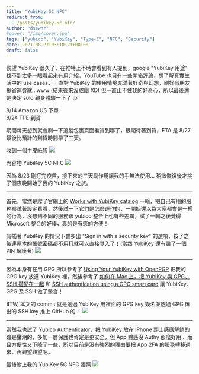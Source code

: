 ```yaml
---
title: "YubiKey 5C NFC"
redirect_from:
  - /posts/yubikey-5c-nfc/
author: "dsewnr"
#cover: "/img/cover.jpg"
tags: ["yubico", "YubiKey", "Type-C", "NFC", "Security"]
date: 2021-08-27T03:10:21+08:00
draft: false
---
```


觀望 YubiKey 很久了，在推特上不時會看到有人提到，google "YubiKey 用途" 找不到太多一眼看起來有用介紹，YouTube 也只有一些開箱評論，想了解真實生活中的 use cases，一直對 YubiKey 的使用情境充滿著好奇與幻想，剛好有朋友揪省運費就...www (結果後來沒成團 XD) 但一直止不住我的好奇心，所以最後還是決定 solo 親身體驗一下了 :p 

8/14 Amazon US 下單  
8/24 TPE 到貨

期間每天想到就會刷一下追蹤包裹頁面看貨到哪了，很期待著到貨，ETA 是 8/27 最後比預計的到貨時間早了三天。

收到一個牛皮紙袋
![](/images/yubikey-5c-nfc-0.jpg)

內容物 YubiKey 5C NFC
![](/images/yubikey-5c-nfc-1.jpg)

因為 8/23 剛打完疫苗，接下來的三天副作用讓我的手無法使用… 稍微恢復後才挑了個夜晚開始了我的 YubiKey 之旅。

---

首先，當然是爬了官網上的 [Works with YubiKey catalog](https://www.yubico.com/tw/works-with-yubikey/catalog/) 一輪，把自己有用的服務都試著設定看看，然後試一下它們是怎麼運作的，一開始還以為大家都會是一樣的行為，沒想到不同的服務跟 yubico 整合上也有些差異，試了一輪之後覺得 Microsoft 整合的好棒，真的是有感的方便！

有插著 YubiKey 的情況下會多出 "Sign in with a security key" 的選項，按了之後連原本的帳號密碼都不用打就可以直接登入了！(當然 YubiKey 還有設了一個 PIN 保護著)
![](/images/yubikey-5c-nfc-4.png)

---

因為本身有在用 GPG 所以參考了 [Using Your YubiKey with OpenPGP](https://support.yubico.com/hc/en-us/articles/360013790259-Using-Your-YubiKey-with-OpenPGP) 把我的 GPG key 放進 YubiKey 裡，然後參考了 [如何在 Mac 上，把 YubiKey 與 GPG、SSH 搭配在一起](https://medium.com/@SSWilsonKao/%E5%A6%82%E4%BD%95%E5%9C%A8-mac-%E4%B8%8A-%E6%8A%8A-yubikey-%E8%88%87-gpg-ssh-%E6%90%AD%E9%85%8D%E5%9C%A8%E4%B8%80%E8%B5%B7-5f842d20ad6a) 和 [SSH authentication using a GPG smart card](https://github.com/herlo/ssh-gpg-smartcard-config) 讓 YubiKey、GPG 及 SSH 做了整合！

BTW, 本文的 commit 就是透過 YubiKey 用裡面的 GPG key 簽名並透過 GPG 匯出的 SSH key 推上 GitHub 的！
![](/images/yubikey-5c-nfc-3.png)

---

當然我也試了 [Yubico Authenticator](https://www.yubico.com/products/yubico-authenticator/)，把 YubiKey 放在 iPhone 頭上感應解鎖的確是蠻潮的，多加一層保護也肯定是更安全，但 App 體感沒 Authy 那麼好用… 而且方便性又下降了一些，所以目前是沒有強烈的理由要把 App 2FA 的服務轉移過來，再觀望觀望吧。


最後附上我的 YubiKey 5C NFC 獨照
![](/images/yubikey-5c-nfc-2.jpg)

